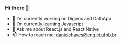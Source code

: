 ### Hi there 👋

- 🔭 I’m currently working on Digivox and DathApp
- 🌱 I’m currently learning Javascript
- 💬 Ask me about React.js and React Native
- 📫 How to reach me: danielchaves@eng.ci.ufpb.br
